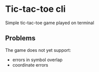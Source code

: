 # Tic-tac-toe cli
Simple tic-tac-toe game played on terminal

## Problems
The game does not yet support:</br>
- errors in symbol overlap</br>
- coordinate errors
